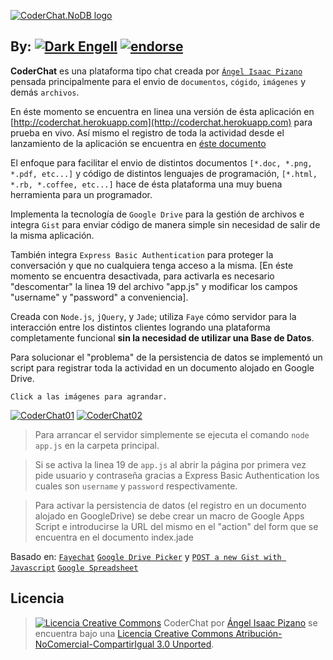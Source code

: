 [![CoderChat.NoDB logo](https://dl.dropboxusercontent.com/u/7563463/Imagenes/online/CoderChat/coderchat_logo.png "CoderChat.NoDB")](http://coderchat.herokuapp.com)

## By: [![Dark Engell](https://dl.dropboxusercontent.com/u/7563463/Imagenes/online/darkengell.png "Dark Engell")](http://engell.me) [![endorse](https://api.coderwall.com/engell/endorsecount.png)](https://coderwall.com/engell)

**CoderChat** es una plataforma tipo chat creada por [`Ángel Isaac Pizano`](http://engell.me/) pensada principalmente para el envio de `documentos`, `cógido`, `imágenes` y demás `archivos`.

En éste momento se encuentra en linea una versión de ésta aplicación en [http://coderchat.herokuapp.com](http://coderchat.herokuapp.com) para prueba en vivo. Así mismo el registro de toda la actividad desde el lanzamiento de la aplicación se encuentra en [éste documento](https://docs.google.com/spreadsheet/ccc?key=0AvNgqRc0XAtodDhkNGk0b280UU1sZVlFdEhscF9hQ2c#gid=1)

El enfoque para facilitar el envio de distintos documentos `[*.doc, *.png, *.pdf, etc...]` y código de distintos lenguajes de programación, `[*.html, *.rb, *.coffee, etc...]` hace de ésta plataforma una muy buena herramienta para un programador.

Implementa la tecnología de `Google Drive` para la gestión de archivos e integra `Gist` para enviar código de manera simple sin necesidad de salir de la misma aplicación.

También integra `Express Basic Authentication` para proteger la conversación y que no cualquiera tenga acceso a la misma. [En éste momento se encuentra desactivada, para activarla es necesario "descomentar" la linea 19 del archivo "app.js" y modificar los campos "username" y "password" a conveniencia].

Creada con `Node.js`, `jQuery`, y `Jade`; utiliza `Faye` cómo servidor para la interacción entre los distintos clientes logrando una plataforma completamente funcional **sin la necesidad de utilizar una Base de Datos**.

Para solucionar el "problema" de la persistencia de datos se implementó un script para registrar toda la actividad en un documento alojado en Google Drive.

	Click a las imágenes para agrandar.

[![CoderChat01](https://dl.dropboxusercontent.com/u/7563463/Imagenes/online/CoderChat/CoderChat00.png "CoderChat.NoDB01")](https://dl.dropboxusercontent.com/u/7563463/Imagenes/online/CoderChat/CoderChat00Full.png)
[![CoderChat02](https://dl.dropboxusercontent.com/u/7563463/Imagenes/online/CoderChat/CoderChat01.png "CoderChat.NoDB02")](https://dl.dropboxusercontent.com/u/7563463/Imagenes/online/CoderChat/CoderChat01Full.png)

>Para arrancar el servidor simplemente se ejecuta el comando `node app.js` en la carpeta principal.

>Si se activa la linea 19 de `app.js` al abrir la página por primera vez pide usuario y contraseña gracias a Express Basic Authentication los cuales son `username` y `password` respectivamente.

>Para activar la persistencia de datos (el registro en un documento alojado en GoogleDrive) se debe crear un macro de Google Apps Script e introducirse la URL del mismo en el "action" del form que se encuentra en el documento index.jade

Basado en:
[`Fayechat`](https://github.com/Jmlevick/fayechat)
[`Google Drive Picker`](https://gist.github.com/Jmlevick/5781122) y
[`POST a new Gist with Javascript`](https://gist.github.com/Jmlevick/5781079)
[`Google Spreadsheet`](https://gist.github.com/Jmlevick/5820002)

## Licencia

>[![Licencia Creative Commons](http://i.creativecommons.org/l/by-nc-sa/3.0/88x31.png)](http://creativecommons.org/licenses/by-nc-sa/3.0/deed.es)
CoderChat por [Ángel Isaac Pizano](http://engell.me) se encuentra bajo una [Licencia Creative Commons Atribución-NoComercial-CompartirIgual 3.0 Unported](http://creativecommons.org/licenses/by-nc-sa/3.0/deed.es).